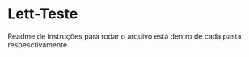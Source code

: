 # Lett-Teste

<p>Readme de instruções para rodar o arquivo está dentro de cada pasta respesctivamente.</p>
